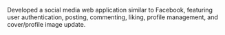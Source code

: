 Developed a social media web application similar to Facebook, featuring user authentication, posting, commenting, liking, profile management, and cover/profile image update. 

